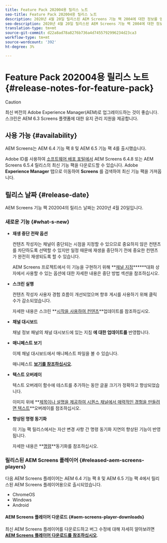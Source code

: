 ```yaml
---
title: Feature Pack 202004용 릴리스 노트
seo-title: Feature Pack 202004용 릴리스 노트
description: 2020년 4월 20일 릴리스된 AEM Screens 기능 팩 2004에 대한 정보를 얻으려면 이 페이지를 따르십시오.
seo-description: 2020년 4월 20일 릴리스된 AEM Screens 기능 팩 2004에 대한 정보를 얻으려면 이 페이지를 따르십시오.
translation-type: tm+mt
source-git-commit: d22a8ad78a8276b736a4d7455792996234d23ca3
workflow-type: tm+mt
source-wordcount: '392'
ht-degree: 3%

---
```



# Feature Pack 202004용 릴리스 노트 {#release-notes-for-feature-pack}

>[!CAUTION]
>
>최신 버전의 Adobe Experience Manager(AEM)로 업그레이드하는 것이 좋습니다. 스크린은 AEM 6.3 Screens 플랫폼에 대한 유지 관리 지원을 제공합니다.

## 사용 가능 {#availability}

AEM Screens는 AEM 6.4 기능 팩 8 및 AEM 6.5 기능 팩 4를 출시했습니다.

Adobe ID를 사용하여 [소프트웨어 배포 포털에서](https://experience.adobe.com/#/downloads/content/software-distribution/en/aem.html) AEM Screens 6.4.8 또는 AEM Screens 6.5.4 릴리스의 최신 기능 팩을 다운로드할 수 있습니다. Adobe **Experience Manager** 탭으로 이동하여 **Screens** 를 검색하여 최신 기능 팩을 가져옵니다.

## 릴리스 날짜 {#release-date}

AEM Screens 기능 팩 202004의 릴리스 날짜는 2020년 4월 20일입니다.

### 새로운 기능 {#what-s-new}

* **재생 중단 전략 옵션**

   컨텐츠 작성자는 채널이 중단되는 시점을 지정할 수 있으므로 중요하지 않은 컨텐츠를 차단하도록 선택할 수 있지만 일정 때문에 재생을 중단하기 전에 중요한 컨텐츠가 완전히 재생되도록 할 수 있습니다.

   AEM Screens 프로젝트에서 이 기능을 구현하기 위해 **[채널 지정](/help/user-guide/channel-assignment.md#interruption-method-channel)******대화 상자에서 사용할 수 있는 옵션에 대한 자세한 내용은 중단 방법 섹션을 참조하십시오.

* **스크린 실행**

   컨텐츠 작성자 사용자 경험 흐름이 개선되었으며 향후 게시를 사용하기 위해 클릭 수가 감소되었습니다.

   자세한 내용은 스크린 **[시작을 사용하여 컨텐츠](launches.md)**업데이트를 참조하십시오.

* **채널 대시보드**

   채널 정보 패널의 채널 대시보드에 있는 지침 **에 대한 업데이트를** 반영합니다.


* **매니페스트 보기**

   이제 채널 대시보드에서 매니페스트 파일을 볼 수 있습니다.

   매니페스트 **[보기를 참조하십시오](/help/user-guide/managing-channels.md#view-manifest)**.

* **텍스트 오버레이**

   텍스트 오버레이 함수에 테스트를 추가하는 동안 글꼴 크기가 정확하고 향상되었습니다.

   이미지 위에 **[제목이나 설명을 제공하여 시퀀스 채널에서 매력적인 경험을 만들려면 텍스트](text-overlay.md)**오버레이를 참조하십시오.

* **향상된 명령 동기화**

   이 기능 팩 릴리스에서는 자산 변경 사항 간 명령 동기화 지연의 향상된 기능이 반영됩니다.

   자세한 내용은 **[명령](using-command-sync.md)**동기화를 참조하십시오.

### 릴리스된 AEM Screens 플레이어 {#released-aem-screens-players}

다음 AEM Screens 플레이어는 AEM 6.4 기능 팩 8 및 AEM 6.5 기능 팩 4에서 릴리스된 AEM Screens 플레이어용으로 출시되었습니다.

* ChromeOS
* Windows
* Android

#### AEM Screens 플레이어 다운로드  {#aem-screens-player-downloads}

최신 AEM Screens 플레이어를 다운로드하고 버그 수정에 대해 자세히 알아보려면 **[AEM Screens 플레이어 다운로드를 참조하십시오](https://download.macromedia.com/screens/)**.
